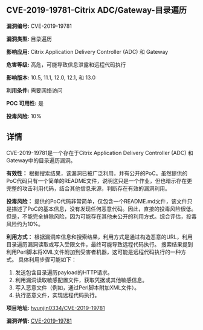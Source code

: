 ## CVE-2019-19781-Citrix ADC/Gateway-目录遍历

**漏洞编号:** CVE-2019-19781

**漏洞类型:** 目录遍历

**影响应用:** Citrix Application Delivery Controller (ADC) 和 Gateway

**危害等级:** 高危，可能导致信息泄露和远程代码执行

**影响版本:** 10.5, 11.1, 12.0, 12.1, 和 13.0

**利用条件:** 需要网络访问

**POC 可用性:** 是

**投毒风险:** 10%

## 详情

CVE-2019-19781是一个存在于Citrix Application Delivery Controller (ADC) 和 Gateway中的目录遍历漏洞。 

**有效性：**
根据搜索结果，该漏洞已被广泛利用，并有公开的PoC。虽然提供的PoC代码只有一个简单的README文件，说明这只是一个作业，但也暗示存在更完整的攻击利用代码，结合其他信息来源，判断存在有效的漏洞利用。

**投毒风险：**
提供的PoC代码非常简单，仅包含一个README.md文件，该文件只是描述了PoC的基本信息，没有发现任何恶意代码。因此，直接的投毒风险很低。但是，不能完全排除风险，因为可能存在其他未公开的利用方式。综合评估，投毒风险约为10%。

**利用方式：**
根据漏洞库信息和搜索结果，利用方式是通过构造恶意的URL，利用目录遍历漏洞读取或写入受限文件，最终可能导致远程代码执行。
搜索结果提到利用Perl脚本将XML文件附加到受害者机器，这可能是远程代码执行的一种方式。
具体利用步骤可能如下：
1.  发送包含目录遍历payload的HTTP请求。
2.  利用漏洞读取敏感配置文件，获取凭据或其他敏感信息。
3.  写入恶意文件（例如，通过Perl脚本附加XML文件）。
4.  执行恶意文件，实现远程代码执行。

**项目地址:** [hyunjin0334/CVE-2019-19781](https://github.com/hyunjin0334/CVE-2019-19781)

**漏洞详情:** [CVE-2019-19781](https://nvd.nist.gov/vuln/detail/CVE-2019-19781)